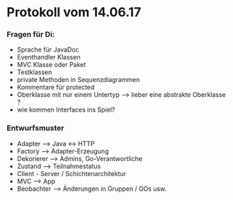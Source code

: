# Protokoll vom 14.06.17

### Fragen für Di:
- Sprache für JavaDoc
- Eventhandler Klassen
- MVC Klasse oder Paket
- Testklassen
- private Methoden in Sequenzdiagrammen
- Kommentare für protected
- Oberklasse mit nur einem Untertyp --> lieber eine abstrakte Oberklasse ?
- wie kommen Interfaces ins Spiel?


### Entwurfsmuster
- Adapter --> Java <-> HTTP
- Factory --> Adapter-Erzeugung
- Dekorierer --> Admins, Go-Verantwortliche
- Zustand --> Teilnahmestatus
- Client - Server / Schichtenarchitektur
- MVC --> App
- Beobachter --> Änderungen in Gruppen / GOs usw.
